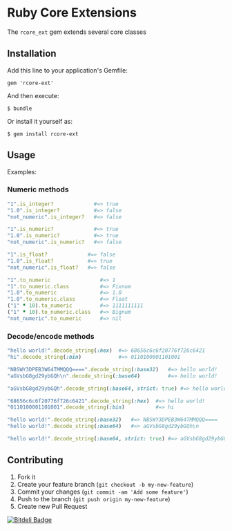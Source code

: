 # Ruby Core Extensions

The `rcore_ext` gem extends several core classes


## Installation

Add this line to your application's Gemfile:

    gem 'rcore-ext'

And then execute:

    $ bundle

Or install it yourself as:

    $ gem install rcore-ext

## Usage

Examples:

### Numeric methods

```ruby
"1".is_integer?             #=> true
"1.0".is_integer?           #=> false
"not_numeric".is_integer?   #=> false
```

```ruby
"1".is_numeric?             #=> true
"1.0".is_numeric?           #=> true
"not_numeric".is_numeric?   #=> false
```

```ruby
"1".is_float?             #=> false
"1.0".is_float?           #=> true
"not_numeric".is_float?   #=> false
```

```ruby
"1".to_numeric                #=> 1
"1".to_numeric.class          #=> Fixnum
"1.0".to_numeric              #=> 1.0
"1.0".to_numeric.class        #=> Float
("1" * 10).to_numeric         #=> 1111111111
("1" * 10).to_numeric.class   #=> Bignum
"not_numeric".to_numeric      #=> nil 
```

### Decode/encode methods

```ruby
"hello world!".decode_string(:hex)  #=> 68656c6c6f20776f726c6421
"hi".decode_string(:bin)            #=> 0110100001101001

"NBSWY3DPEB3W64TMMQQQ====".decode_string(:base32)   #=> hello world!
"aGVsbG8gd29ybGQh\n".decode_string(:base64)         #=> hello world!  

"aGVsbG8gd29ybGQh".decode_string(:base64, strict: true) #=> hello world!
```

```ruby
"68656c6c6f20776f726c6421".decode_string(:hex)  #=> hello world!
"0110100001101001".decode_string(:bin)          #=> hi

"hello world!".decode_string(:base32)   #=> NBSWY3DPEB3W64TMMQQQ====
"hello world!".decode_string(:base64)   #=> aGVsbG8gd29ybGQh\n  

"hello world!".decode_string(:base64, strict: true) #=> aGVsbG8gd29ybGQh  
```


## Contributing

1. Fork it
2. Create your feature branch (`git checkout -b my-new-feature`)
3. Commit your changes (`git commit -am 'Add some feature'`)
4. Push to the branch (`git push origin my-new-feature`)
5. Create new Pull Request

[![Bitdeli Badge](https://d2weczhvl823v0.cloudfront.net/hbakhtiyor/rcore-ext/trend.png)](https://bitdeli.com/free "Bitdeli Badge")

